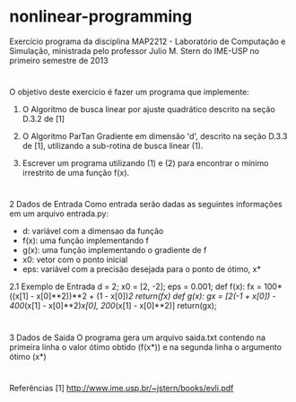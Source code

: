 # nonlinear-programming

Exercício programa da disciplina MAP2212 - Laboratório de Computação e Simulação, ministrada pelo professor Julio M. Stern do IME-USP no primeiro semestre de 2013

#
O objetivo deste exercício é fazer um programa que implemente:

1. O Algoritmo de busca linear por ajuste quadrático descrito na seção D.3.2 de [1]

2. O Algoritmo ParTan Gradiente em dimensão 'd', descrito na seção D.3.3 de [1], utilizando a sub-rotina de busca linear (1).

3. Escrever um programa utilizando (1) e (2) para encontrar o mínimo irrestrito de uma função f(x).

#
2 Dados de Entrada
Como entrada serão dadas as seguintes informações em um arquivo entrada.py:
- d: variável com a dimensao da função
- f(x): uma função implementando f
- g(x): uma função implementando o gradiente de f
- x0: vetor com o ponto inicial
- eps: variável com a precisão desejada para o ponto de ótimo, x*

2.1 Exemplo de Entrada
d = 2;
x0 = [2, -2];
eps = 0.001;
def f(x):
fx = 100*((x[1] - x[0]**2))**2 + (1 - x[0])**2
return(fx)
def g(x):
gx = [2*(-1 + x[0]) - 400*(x[1] - x[0]**2)*x[0], 200*(x[1] - x[0]**2)]
return(gx);

#
3 Dados de Saída
O programa gera um arquivo saida.txt contendo na primeira linha o valor ótimo
obtido (f(x*)) e na segunda linha o argumento ótimo (x*)

#
Referências
[1] http://www.ime.usp.br/~jstern/books/evli.pdf

